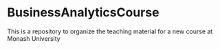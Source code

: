 # BusinessAnalyticsCourse
This is a repository to organize the teaching material for a new course at Monash University
